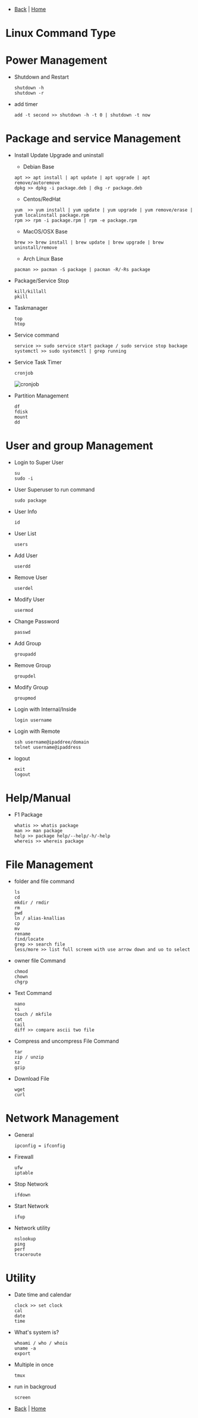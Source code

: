 - [Back](https://github.com/monpopza/knowledge) | [Home](https://github.com/monpopza)

# Linux Command Type

# Power Management
- Shutdown and Restart
  ```
  shutdown -h
  shutdown -r
  ```
- add timer
  ```
  add -t second >> shutdown -h -t 0 | shutdown -t now
  ```

# Package and service Management
- Install Update Upgrade and uninstall
  - Debian Base 
  ```
  apt >> apt install | apt update | apt upgrade | apt remove/autoremove
  dpkg >> dpkg -i package.deb | dkg -r package.deb
  ```
  - Centos/RedHat
  ```
  yum  >> yum install | yum update | yum upgrade | yum remove/erase | yum localinstall package.rpm
  rpm >> rpm -i package.rpm | rpm -e package.rpm
  ``` 
  - MacOS/OSX Base
  ```
  brew >> brew install | brew update | brew upgrade | brew uninstall/remove
  ```
  - Arch Linux Base
  ```
  pacman >> pacman -S package | pacman -R/-Rs package
  ```
- Package/Service Stop
  ```
  kill/killall
  pkill
  ```
- Taskmanager
  ```
  top
  htop
  ```
- Service command
  ```
  service >> sudo service start package / sudo service stop backage
  systemctl >> sudo systemctl | grep running
  ```
- Service Task Timer
  ```
  cronjob
  ```
  ![cronjob](https://www.guru99.com/images/1/011720_0741_CrontabinLi1.png)

- Partition Management
  ```
  df
  fdisk
  mount
  dd
  ```
# User and group Management
- Login to Super User
  ```
  su
  sudo -i
  ```
- User Superuser to run command
  ```
  sudo package
  ```
- User Info
  ```
  id
  ```
- User List
  ```
  users
  ```
- Add User 
  ```
  userdd
  ```
- Remove User
  ```
  userdel
  ```
- Modify User 
  ```
  usermod
  ```
- Change Password
  ```
  passwd
  ```
- Add Group
  ```
  groupadd
  ```
- Remove Group
  ```
  groupdel
  ```
- Modify Group
  ```
  groupmod
  ```
- Login with Internal/Inside
  ```
  login username
  ```
- Login with Remote 
  ```
  ssh username@ipaddree/domain
  telnet username@ipaddress
  ```
- logout
  ```
  exit
  logout
  ```
# Help/Manual
- F1 Package
  ```
  whatis >> whatis package
  man >> man package
  help >> package help/--help/-h/-help
  whereis >> whereis package
  ```

# File Management
- folder and file command
  ```
  ls
  cd
  mkdir / rmdir
  rm
  pwd
  ln / alias-knallias
  cp
  mv
  rename
  find/locate
  grep >> search file
  less/more >> list full screem with use arrow down and uo to select
  ```
- owner file Command
  ```
  chmod
  chown
  chgrp
  ```
- Text Command
  ```
  nano
  vi
  touch / mkfile
  cat
  tail
  diff >> compare ascii two file
  
  ```
- Compress and uncompress File Command
  ```
  tar
  zip / unzip
  xz
  gzip
  ```
- Download File
  ```
  wget
  curl
  ```

# Network Management
- General
  ```
  ipconfig = ifconfig
  ```
- Firewall
  ```
  ufw
  iptable
  ```
- Stop Network
  ```
  ifdown
  ```
- Start Network
  ```
  ifup
  ```
- Network utility 
  ```
  nslookup
  ping
  perf
  traceroute
  ```
# Utility
- Date time and calendar 
  ``` 
  clock >> set clock
  cal
  date
  time
  ```
- What's system is?
  ```
  whoami / who / whois
  uname -a 
  export
  ```
- Multiple in once
  ```
  tmux
  ```
- run in backgroud
  ```
  screen
  ```

- [Back](https://github.com/monpopza/knowledge) | [Home](https://github.com/monpopza)
